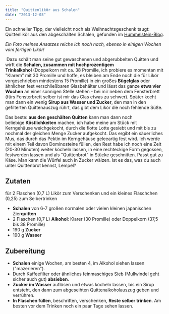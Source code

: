 ```yaml
---
title: "Quittenlikör aus Schalen"
date: "2013-12-03"
---
```


Ein schneller Tipp, der vielleicht noch als Weihnachtsgeschenk taugt: Quittenlikör aus den abgeschälten Schalen, gefunden im [Hummelstein-Blog](http://hummelstein.wordpress.com/2013/11/06/quittenwoche-rezept-quittengelee-2/).

_Ein Foto meines Ansatzes reiche ich noch nach, ebenso in einigen Wochen vom fertigen Likör!_

 Dazu schält man seine gut gewaschenen und abgerubbelten Quitten und wirft die **Schalen, zusammen mit hochprozentigem Trinkalkohol** (Doppelkorn mit ca. 38 Promille, ich probiere es momentan mit "Klarem" mit 30 Promille und hoffe, es bleiben am Ende noch die für Likör vorgeschrieben mindestens 15 Promille) in ein großes **Bügelglas** oder ähnlichen fest verschließbaren Glasbehälter und lässt das ganze **etwa vier Wochen** an einer sonnigen Stelle stehen - bei mir neben dem Fensterbrett (fürs Fensterbrett selber ist mir das Glas etwas zu schwer). Später kocht man dann ein wenig **Sirup aus Wasser und Zucker**, den man in den gefilterten Quittenauszug rührt, das gibt dem Likör die noch fehlende Süße.

Das beste: **aus den geschälten Quitten** kann man dann noch beliebige **Köstlichkeiten** machen, ich habe meine am Stück mit Kerngehäuse weichgekocht, durch die flotte Lotte gesiebt und mit bis zu nochmal der gleichen Menge Zucker aufgekocht. Das ergibt ein säuerliches Mus, das durch das Pektin im Kerngehäuse geleeartig fest wird. Ich werde mit einem Teil davon Dominosteine füllen, den Rest habe ich noch eine Zeit (20-30 Minuten) weiter köcheln lassen, in eine rechteckige Form gegossen, festwerden lassen und als "Quittenbrot" in Stücke geschnitten. Passt gut zu Käse. Man kann die Würfel auch in Zucker wälzen. Ist es das, was du auch unter Quittenbrot kennst, Lempel?

## Zutaten

für 2 Flaschen (0,7 L) Likör zum Verschenken und ein kleines Fläschchen (0,25) zum Selbertrinken

- **Schalen** von 6-7 großen normalen oder vielen kleinen japanischen Zier**quitten**
- 2 Flaschen (0,7 L) **Alkohol**: Klarer (30 Promille) oder Doppelkorn (37,5 bis 38 Promille)
- 190 g **Zucker**
- 190 g **Wasser**

## Zubereitung

- **Schalen** einige Wochen, am besten 4, im Alkohol siehen lassen ("mazerieren").
- Durch Kaffeefilter oder ähnliches feinmaschiges Sieb (Mullwindel geht sicher auch gut) **absieben**.
- **Zucker im Wasser** auflösen und etwas köcheln lassen, bis ein Sirup entsteht, den dann zum abgeseihten Quittenalkoholauszug geben und verrühren.
- **In Flaschen füllen**, beschriften, verschenken, **Reste selber trinken**. Am besten vor dem Trinken noch ein paar Tage sehen lassen.
